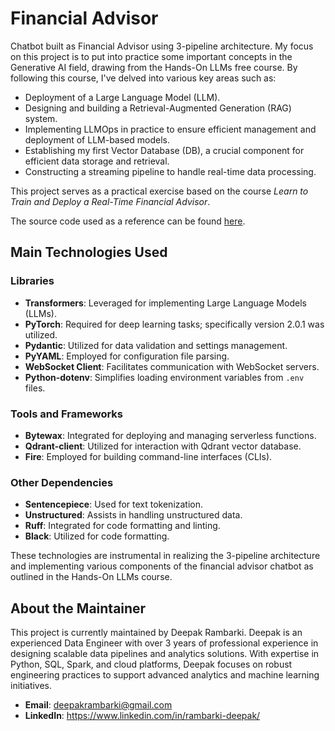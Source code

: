 # Financial Advisor

Chatbot built as Financial Advisor using 3-pipeline architecture. My focus on this project is to put into practice some important concepts in the Generative AI field, drawing from the Hands-On LLMs free course. By following this course, I've delved into various key areas such as:

- Deployment of a Large Language Model (LLM).
- Designing and building a Retrieval-Augmented Generation (RAG) system.
- Implementing LLMOps in practice to ensure efficient management and deployment of LLM-based models.
- Establishing my first Vector Database (DB), a crucial component for efficient data storage and retrieval.
- Constructing a streaming pipeline to handle real-time data processing.

This project serves as a practical exercise based on the course _Learn to Train and Deploy a Real-Time Financial Advisor_.

The source code used as a reference can be found [here](https://github.com/iusztinpaul/hands-on-llms/tree/main).

## Main Technologies Used

### Libraries

- **Transformers**: Leveraged for implementing Large Language Models (LLMs).
- **PyTorch**: Required for deep learning tasks; specifically version 2.0.1 was utilized.
- **Pydantic**: Utilized for data validation and settings management.
- **PyYAML**: Employed for configuration file parsing.
- **WebSocket Client**: Facilitates communication with WebSocket servers.
- **Python-dotenv**: Simplifies loading environment variables from `.env` files.

### Tools and Frameworks

- **Bytewax**: Integrated for deploying and managing serverless functions.
- **Qdrant-client**: Utilized for interaction with Qdrant vector database.
- **Fire**: Employed for building command-line interfaces (CLIs).

### Other Dependencies

- **Sentencepiece**: Used for text tokenization.
- **Unstructured**: Assists in handling unstructured data.
- **Ruff**: Integrated for code formatting and linting.
- **Black**: Utilized for code formatting.

These technologies are instrumental in realizing the 3-pipeline architecture and implementing various components of the financial advisor chatbot as outlined in the Hands-On LLMs course.

## About the Maintainer

This project is currently maintained by Deepak Rambarki. Deepak is an experienced Data Engineer with over 3 years of professional experience in designing scalable data pipelines and analytics solutions. With expertise in Python, SQL, Spark, and cloud platforms, Deepak focuses on robust engineering practices to support advanced analytics and machine learning initiatives.

*   **Email**: deepakrambarki@gmail.com
*   **LinkedIn**: https://www.linkedin.com/in/rambarki-deepak/
